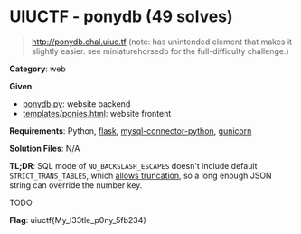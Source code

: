 # UIUCTF - ponydb (49 solves)

> http://ponydb.chal.uiuc.tf
(note: has unintended element that makes it slightly easier. see miniaturehorsedb for the full-difficulty challenge.)

**Category**: web

**Given**: 
- [ponydb.py](handouts/ponydb.py): website backend
- [templates/ponies.html](handouts/templates/ponies.html): website frontent

**Requirements**: Python, [flask](https://pypi.org/project/Flask), [mysql-connector-python](https://pypi.org/project/mysql-connector-python), [gunicorn](https://pypi.org/project/gunicorn)

**Solution Files**: N/A

**TL;DR**: SQL mode of `NO_BACKSLASH_ESCAPES` doesn't include default `STRICT_TRANS_TABLES`, which [allows truncation](https://dev.mysql.com/doc/refman/8.0/en/sql-mode.html#sql-mode-strict), so a long enough JSON string can override the number key.

TODO

**Flag**: uiuctf{My_l33tle_p0ny_5fb234}
